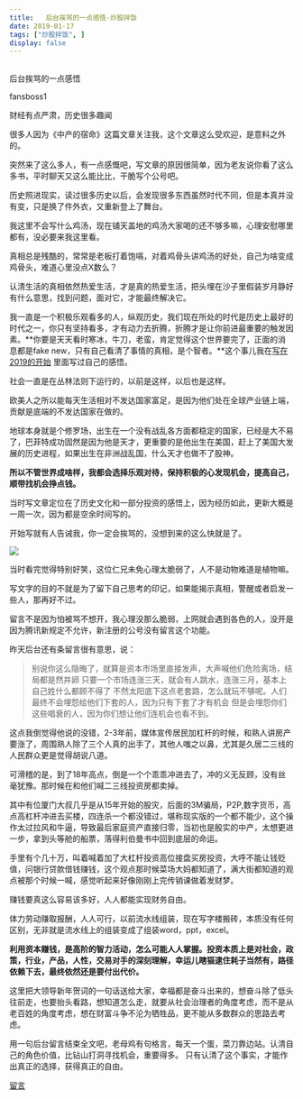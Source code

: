 ```yaml
---
title:   后台挨骂的一点感悟-炒股拌饭
date: 2019-01-17
tags: ["炒股拌饭", ]
display: false
---
```



## 



后台挨骂的一点感悟




fansboss1




财经有点严肃，历史很多趣闻


很多人因为《中产的宿命》这篇文章关注我，这个文章这么受欢迎，是意料之外的。

突然来了这么多人，有一点感慨吧，写文章的原因很简单，因为老友说你看了这么多书，平时聊天又这么能比比，干脆写个公号吧。

历史照进现实，读过很多历史以后，会发现很多东西虽然时代不同，但是本真并没有变，只是换了件外衣，又重新登上了舞台。

我这里不会写什么鸡汤，现在铺天盖地的鸡汤大家喝的还不够多嘛，心理安慰哪里都有，没必要来我这里看。

真相总是残酷的，常常是老板打着饱嗝，对着鸡骨头讲鸡汤的好处，自己为啥变成鸡骨头，难道心里没点X数么？

认清生活的真相依然热爱生活，才是真的热爱生活，把头埋在沙子里假装岁月静好有什么意思，找到问题，面对它，才能最终解决它。

我一直是一个积极乐观看多的人，纵观历史，我们现在所处的时代是历史上最好的时代之一，你只有坚持看多，才有动力去折腾，折腾才是让你前进最重要的触发因素。**你要是天天看时寒冰，牛刀，老蛮，肯定觉得这个世界要完了，正面的消息都是fake new，只有自己看清了事情的真相，是个智者。**这个事儿我在[写在2019的开始](http://mp.weixin.qq.com/s?__biz=MzU4Mzc4MzIyOA==&amp;mid=2247483814&amp;idx=1&amp;sn=cbc7f67d8898f5e4f0380b9eedaef01d&amp;chksm=fda287f5cad50ee3d86e18fe69998d5644eb84b6d1a89fd7c516198051cb6e8bc7ce05488f7e&amp;scene=21#wechat_redirect)&nbsp;里面写过自己的感悟。

社会一直是在丛林法则下运行的，以前是这样，以后也是这样。

欧美人之所以能每天生活相对不发达国家富足，是因为他们处在全球产业链上端，贡献是底端的不发达国家在做的。

地球本身就是个修罗场，出生在一个没有战乱各方面都稳定的国家，已经是大不易了，巴菲特成功固然是因为他是天才，更重要的是他出生在美国，赶上了美国大发展的历史进程，如果出生在非洲战乱国，什么天才也做不了股神。

**所以不管世界成啥样，我都会选择乐观对待，保持积极的心发现机会，提高自己，顺带找机会挣点钱。**

当时写文章定位在了历史文化和一部分投资的感悟上，因为经历如此，更新大概是一周一次，因为都是空余时间写的。

开始写就有人告诫我，你一定会挨骂的，没想到来的这么快就是了。

<img class="" data-copyright="0" data-ratio="0.3482142857142857" data-s="300,640" src="https://mmbiz.qpic.cn/mmbiz_jpg/BSbL23YpK41Wpic58JRqQY9WqxtH28McCKIM5vCLMg0hpf0ETvs3xicIc4I1J4KKapCuAWVPmKibwy7MJUV66L5uQ/640?wx_fmt=jpeg" data-type="jpeg" data-w="784" style=""/>

当时看完觉得特别好笑，这位仁兄未免心理太脆弱了，人不是动物难道是植物嘛。

写文字的目的不就是为了留下自己思考的印记，如果能揭示真相，警醒或者启发一些人，那再好不过。

留言不是因为怕被骂不想开，我心理没那么脆弱，上网就会遇到各色的人，没开是因为腾讯新规定不允许，新注册的公号没有留言这个功能。

昨天后台还有条留言很有意思，说：

> 别说你这么隐晦了，就算是资本市场里直接发声，大声喊他们危险离场，结局都是然并卵&nbsp;只要一个市场连涨三天，就会有人跳水，连涨三月，基本上自己姓什么都顾不得了&nbsp;不然太阳底下这点老套路，怎么就玩不够呢。人们最终不会埋怨给他们下套的人，因为只有下套了才有机会&nbsp;但是会埋怨你们这些唱衰的人，因为你们想让他们连机会也看不到。

这点我倒觉得他说的没错，2-3年前，媒体宣传居民加杠杆的时候，和熟人讲房产要涨了，周围熟人除了三个人真的出手了，其他人嗤之以鼻，尤其是久居二三线的人民群众更是觉得胡说八道。

可滑稽的是，到了18年高点，倒是一个个乖乖冲进去了，冲的义无反顾，没有丝毫犹豫。那时候在和他们喊二三线投资房都卖掉。

其中有位厦门大叔几乎是从15年开始的股灾，后面的3M骗局，P2P,数字货币，高点高杠杆冲进去买楼，四连杀一个都没错过，堪称现实版的一个都不能少，这个操作太过拉风和牛逼，导致最后家庭资产直接归零，当初也是殷实的中产，太想更进一步，拿到头等舱的船票，落得利伯曼书中回到底层的命运。

手里有个几十万，叫着喊着加了大杠杆投资高位接盘买房投资，大呼不能让钱贬值，问银行贷款借钱赚钱，这个观点那时候菜场大妈都知道了，满大街都知道的观点被那个时候一喊，感觉听起来好像刚刚上完传销课做着发财梦。

赚钱要真这么容易该多好，人人都能实现财务自由。

体力劳动赚取报酬，人人可行，以前流水线组装，现在写字楼搬砖，本质没有任何区别，无非就是流水线上的组装变成了组装word，ppt，excel。

**利用资本赚钱，是高阶的智力活动，怎么可能人人掌握。投资本质上是对社会，政策，行业，产品，人性，交易对手的深刻理解，幸运儿瞎猫逮住耗子当然有，路径依赖下去，最终依然还是要付出代价。**

这里把大领导新年贺词的一句话送给大家，幸福都是奋斗出来的，想奋斗除了低头往前走，也要抬头看路，想知道怎么走，就要从社会治理者的角度考虑，而不是从老百姓的角度考虑，想在财富斗争不沦为牺牲品，更不能从多数群众的思路去考虑。

用一句后台留言结束全文吧，老母鸡有句格言，每天一个蛋，菜刀靠边站。认清自己的角色价值，比钻山打洞寻找机会，重要得多。 只有认清了这个事实，才能作出真正的选择，获得真正的自由。









[留言](javascript:;)